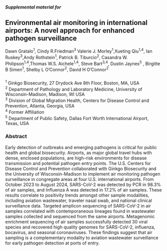 ##### Supplemental material for

## Environmental air monitoring in international airports: A novel approach for enhanced pathogen surveillance

Dawn Gratalo<sup>1</sup>, Cindy R.Friedman<sup>3</sup> Valerie J. Morley<sup>1</sup>,Xueting Qiu<sup>1,4</sup>, Ian Ruskey<sup>3</sup>,Andy Rothstein<sup>1</sup>,  Patrick B. Tiburcio<sup>2</sup>, Casandra W. Philipson<sup>1,4</sup>,Thomas W.S. Aichele<sup>1,4</sup>, Steve Bart<sup>3,4</sup>, Dustin Jaynes<sup>5</sup> , Birgitte B Simen<sup>1</sup>, Shelby L O’Connor<sup>2</sup>, David H O’Connor<sup>2</sup>

###
<sup>1</sup> Ginkgo Biosecurity, 27 Drydock Ave 8th Floor, Boston, MA, USA <br />
<sup>2</sup>  Department of Pathology and Laboratory Medicine, University of Wisconsin-Madison, Madison, WI USA <br />
<sup>3</sup>  Division of Global Migration Health, Centers for Disease Control and Prevention, Atlanta, Georgia, USA <br />
<sup>4</sup> Former Affiliation <br />
<sup>5</sup> Department of Public Safety, Dallas Fort Worth International Airport, Texas, USA <br />

### Abstract
Early detection of outbreaks and emerging pathogens  is critical for public health and global biosecurity. Airports, as major global travel hubs with dense, enclosed populations, are high-risk environments for disease transmission and potential pathogen  entry points. The U.S. Centers for Disease Control and Prevention collaborated with Ginkgo Biosecurity and the University of Wisconsin-Madison to implement air monitoring pathogen surveillance in congregate areas at four U.S. international airports. From October 2023 to August 2024, SARS-CoV-2 was detected by PCR in 98.3% of air samples, and Influenza A was detected in 17.2% of air samples. These results correlate to positivity trends amongst other sample modalities, including aviation wastewater, traveler nasal swab, and national clinical surveillance data. Targeted amplicon sequencing of SARS-CoV-2 in air samples correlated with contemporaneous lineages found in wastewater samples collected and sequenced from the same airports. Metagenomic enrichment sequencing of air samples successfully detected 30 viral species and recovered high quality genomes for SARS-CoV-2, influenza, bocavirus, and seasonal coronaviruses. These findings suggest that air sampling is a complementary modality to aviation wastewater surveillance for early pathogen detection at ports of entry.

